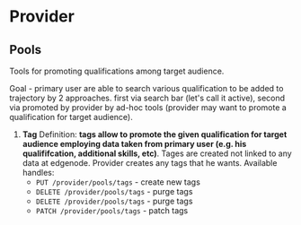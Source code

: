 # Provider

## Pools
Tools for promoting qualifications among target audience.

Goal - primary user are able to search various qualification to be added to trajectory by
2 approaches. first via search bar (let's call it active), second via promoted by provider by ad-hoc tools (provider may want to promote a qualification for target audience).

1. **Tag**
Definition: **tags allow to promote the given qualification for target audience employing data taken from primary user (e.g. his qualififcation, additional skills, etc)**.
Tages are created not linked to any data at edgenode. Provider creates any tags that he wants.
 Available handles:
   - `PUT /provider/pools/tags` - create new tags
   - `DELETE /provider/pools/tags` - purge tags
   - `DELETE /provider/pools/tags` - purge tags
   - `PATCH /provider/pools/tags` - patch tags

